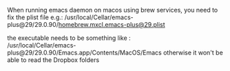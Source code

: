 When running emacs daemon on macos using brew services, you need to fix the plist file 
e.g.: /usr/local/Cellar/emacs-plus@29/29.0.90/homebrew.mxcl.emacs-plus@29.plist

the executable needs to be something like :      
           <string>/usr/local/Cellar/emacs-plus@29/29.0.90/Emacs.app/Contents/MacOS/Emacs</string>
otherwise it won't be able to read the Dropbox folders
